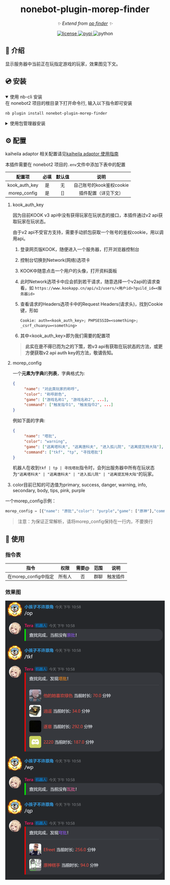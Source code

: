 
<div align="center">

# nonebot-plugin-morep-finder

_✨ Extend from [op finder](https://github.com/ninthseason/nonebot-plugin-op-finder) ✨_

<a href="./LICENSE">
    <img src="https://img.shields.io/github/license/ninthseason/nonebot-plugin-morep-finder" alt="license">
</a>
<a href="https://pypi.python.org/pypi/nonebot-plugin-morep-finder">
    <img src="https://img.shields.io/pypi/v/nonebot-plugin-morep-finder.svg" alt="pypi">
</a>
<img src="https://img.shields.io/badge/python-3.8+-blue.svg" alt="python">

</div>

## 📖 介绍

显示服务器中当前正在玩指定游戏的玩家，效果图见下文。

## 💿 安装

<details open>
<summary>使用 nb-cli 安装</summary>
在 nonebot2 项目的根目录下打开命令行, 输入以下指令即可安装

    nb plugin install nonebot-plugin-morep-finder

</details>

<details>
<summary>使用包管理器安装</summary>
在 nonebot2 项目的插件目录下, 打开命令行, 根据你使用的包管理器, 输入相应的安装命令

<details>
<summary>pip</summary>

    pip install nonebot-plugin-morep-finder
</details>
<details>
<summary>pdm</summary>

    pdm add nonebot-plugin-morep-finder
</details>
<details>
<summary>poetry</summary>

    poetry add nonebot-plugin-morep-finder
</details>
<details>
<summary>conda</summary>

    conda install nonebot-plugin-morep-finder
</details>

打开 nonebot2 项目根目录下的 `pyproject.toml` 文件, 在 `[tool.nonebot]` 部分追加写入

    plugins = ["nonebot_plugin_morep_finder"]

</details>

## ⚙️ 配置

kaiheila adaptor 相关配置请见[kaiheila adaptor 使用指南](https://github.com/Tian-que/nonebot-adapter-kaiheila/blob/master/MANUAL.md)

本插件需要在 nonebot2 项目的`.env`文件中添加下表中的配置

|      配置项      | 必填 | 默认值 |        说明         |
|:-------------:|:----:|:---:|:-----------------:|
| kook_auth_key | 是 |  无  | 自己账号的kook鉴权cookie |
| morep_config  | 是 | [] |    插件配置（详见下文）     |

1. kook_auth_key

   因为目前KOOK v3 api中没有获得玩家在玩状态的接口，本插件通过v2 api获取玩家在玩状态。
   
   由于v2 api不受官方支持，需要手动抓包获取一个账号的鉴权cookie，用以调用api。

   1. 登录网页版KOOK，随便进入一个服务器，打开浏览器控制台
   2. 控制台切换到Network(网络)选项卡
   3. KOOK中随意点击一个用户的头像，打开资料面板
   4. 此时Network选项卡中应会抓到若干请求，随意选择一个v2api的请求查看，如 `https://www.kookapp.cn/api/v2/users/<用户id>?guild_id=<服务器id>`
   5. 查看请求的Headers选项卡中的Request Headers(请求头)，找到Cookie键，形如
   
      ```
      Cookie: auth=<kook_auth_key>; PHPSESSID=<something>; _csrf_chuanyu=<something>
      ```

   6. 其中<kook_auth_key>即为我们需要的配置项

   > **此实在是不得已而为之的下策，若v3 api有获取在玩状态的方法，或更方便获取v2 api auth key的方法，敬请告知。**

2. morep_config
   
   一个**元素为字典**的**列表**，字典格式为:
   ```json
   {
        "name": "对此类玩家的称呼",
        "color": "称呼颜色",
        "game": ["游戏名称1", "游戏名称2", ...],
        "command": ["触发指令1", "触发指令2", ...]
   }
   ```
   
   例如下面的字典:
   ```json
   {
        "name": "塔批",
        "color": "warning",
        "game": ["逃离塔科夫", "逃离唐科夫", "进入孤儿院", "逃离提瓦特大陆"],
        "command": ["tkf", "tp", "寻找塔批"]
   }
   ```
   机器人在收到`tkf | tp | 寻找塔批`指令时，会列出服务器中所有在玩状态为`"逃离塔科夫" | "逃离唐科夫" | "进入孤儿院" | "逃离提瓦特大陆"`的玩家。
3. color目前已知的可选值为primary, success, danger, warning, info, secondary, body, tips, pink, purple

一个morep_config示例：
```python
morep_config = [{"name": "原批","color": "purple","game": ["原神"],"command": ["op", "寻找原批", "查找原批", "原批"]},{"name": "塔批","color": "warning","game": ["逃离塔科夫", "逃离唐科夫", "进入孤儿院", "逃离提瓦特大陆"],"command": ["tkf", "tp", "寻找塔批", "查找塔批", "塔批"]},{"name": "瓦批","color": "pink","game": ["瓦洛兰特", "无畏契约"],"command": ["wp", "瓦批", "瓦洛兰特", "无畏契约"]}, {"name": "穹批", "color": "purple", "game": ["崩坏：星穹铁道", "崩坏: 星穹铁道", "星穹铁道"], "command": ["qp", "穹批", "寻找穹批", "查找穹批"]}]
```
> 注意：为保证正常解析，请将morep_config保持在一行内，不要换行
## 🎉 使用
### 指令表
|         指令         | 权限 | 需要@ | 范围 | 说明 |
|:------------------:|:----:|:----:|:----:|:----:|
| 在morep_config中指定 | 所有人 | 否 | 群聊 | 触发插件 |


### 效果图
![](./rendering.png)
